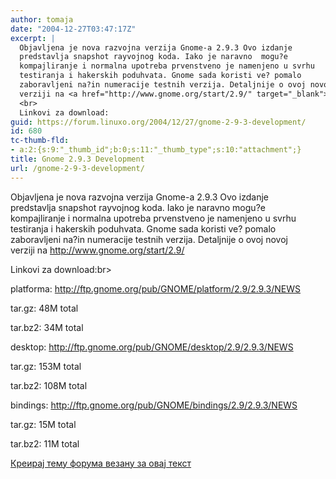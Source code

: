 ```yaml
---
author: tomaja
date: "2004-12-27T03:47:17Z"
excerpt: |
  Objavljena je nova razvojna verzija Gnome-a 2.9.3 Ovo izdanje
  predstavlja snapshot rayvojnog koda. Iako je naravno  mogu?e
  kompajliranje i normalna upotreba prvenstveno je namenjeno u svrhu
  testiranja i hakerskih poduhvata. Gnome sada koristi ve? pomalo
  zaboravljeni na?in numeracije testnih verzija. Detaljnije o ovoj novoj
  verziji na <a href="http://www.gnome.org/start/2.9/" target="_blank">http://www.gnome.org/start/2.9/</a>
  <br>
  Linkovi za download:
guid: https://forum.linuxo.org/2004/12/27/gnome-2-9-3-development/
id: 680
tc-thumb-fld:
- a:2:{s:9:"_thumb_id";b:0;s:11:"_thumb_type";s:10:"attachment";}
title: Gnome 2.9.3 Development
url: /gnome-2-9-3-development/
---
```

Objavljena je nova razvojna verzija Gnome-a 2.9.3 Ovo izdanje  
predstavlja snapshot rayvojnog koda. Iako je naravno mogu?e  
kompajliranje i normalna upotreba prvenstveno je namenjeno u svrhu  
testiranja i hakerskih poduhvata. Gnome sada koristi ve? pomalo  
zaboravljeni na?in numeracije testnih verzija. Detaljnije o ovoj novoj  
verziji na <a href="http://www.gnome.org/start/2.9/" target="_blank">http://www.gnome.org/start/2.9/</a>  
  
Linkovi za download:<!--break-->br>

  
  
platforma: <a
href="http://ftp.gnome.org/pub/GNOME/platform/2.9/2.9.3/NEWS"
target="_blank">http://ftp.gnome.org/pub/GNOME/platform/2.9/2.9.3/NEWS</a>  
  
tar.gz: 48M total  
  
tar.bz2: 34M total

desktop: <a
href="http://ftp.gnome.org/pub/GNOME/desktop/2.9/2.9.3/NEWS"
target="_blank">http://ftp.gnome.org/pub/GNOME/desktop/2.9/2.9.3/NEWS</a>  
  
tar.gz: 153M total  
  
tar.bz2: 108M total

bindings: <a
href="http://ftp.gnome.org/pub/GNOME/bindings/2.9/2.9.3/NEWS"
target="_blank">http://ftp.gnome.org/pub/GNOME/bindings/2.9/2.9.3/NEWS</a>  
  
tar.gz: 15M total  
  
tar.bz2: 11M total

[Креирај тему форума везану за овај текст](https://linuxo.org/nova-tema-na-forumu/?se_pid=680)
